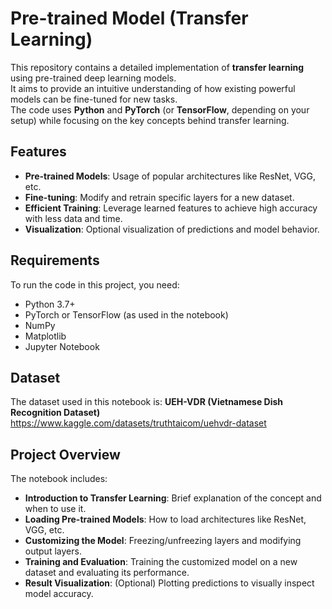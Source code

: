 # Pre-trained Model (Transfer Learning)

This repository contains a detailed implementation of **transfer learning** using pre-trained deep learning models.  
It aims to provide an intuitive understanding of how existing powerful models can be fine-tuned for new tasks.  
The code uses **Python** and **PyTorch** (or **TensorFlow**, depending on your setup) while focusing on the key concepts behind transfer learning.

## Features

- **Pre-trained Models**: Usage of popular architectures like ResNet, VGG, etc.
- **Fine-tuning**: Modify and retrain specific layers for a new dataset.
- **Efficient Training**: Leverage learned features to achieve high accuracy with less data and time.
- **Visualization**: Optional visualization of predictions and model behavior.

## Requirements

To run the code in this project, you need:

- Python 3.7+
- PyTorch or TensorFlow (as used in the notebook)
- NumPy
- Matplotlib
- Jupyter Notebook

## Dataset

The dataset used in this notebook is: **UEH-VDR (Vietnamese Dish Recognition Dataset)**  
https://www.kaggle.com/datasets/truthtaicom/uehvdr-dataset

## Project Overview

The notebook includes:

- **Introduction to Transfer Learning**: Brief explanation of the concept and when to use it.
- **Loading Pre-trained Models**: How to load architectures like ResNet, VGG, etc.
- **Customizing the Model**: Freezing/unfreezing layers and modifying output layers.
- **Training and Evaluation**: Training the customized model on a new dataset and evaluating its performance.
- **Result Visualization**: (Optional) Plotting predictions to visually inspect model accuracy.
